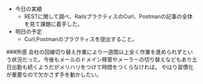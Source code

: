 * 今日の実績
    * RESTに関して調べ、RailsプラクティスのCurl、Postmanの記事の全体を見て課題に着手した。
* 明日の予定
    * Curl,Postmanのプラクティスを提出すること。
    
###所感
会社の回線切り替え作業により一週間以上全く作業を進められずという状況だった。今後もメールのドメイン移管やメーラーの切り替えなどもあり土日出勤も続くようだがメリハリをつけて時間をつくらなければ。
やはり習慣化が重要なので欠かさず手を動かしたい。